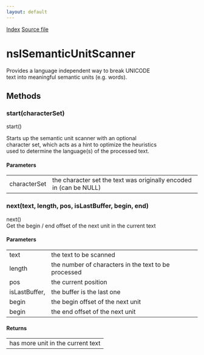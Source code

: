 ```yaml
---
layout: default
---
```

<div id='links'><a href="../index.html">Index</a>
<a href="http://dxr.mozilla.org/mozilla-central/source/intl/lwbrk/nsISemanticUnitScanner.idl">Source file</a>
</div>

# nsISemanticUnitScanner #
  
Provides a language independent way to break UNICODE  
text into meaningful semantic units (e.g. words).  
  

## Methods ##

### start(characterSet) ###
  
start()  
  
Starts up the semantic unit scanner with an optional  
character set, which acts as a hint to optimize the heuristics  
used to determine the language(s) of the processed text.  
  
  

#### Parameters ####

<table>

<tr>
<td>characterSet</td>
<td>the character set the text was originally  
                    encoded in (can be NULL)  
</td>
</tr>

</table>

### next(text, length, pos, isLastBuffer, begin, end) ###
  
next()  
Get the begin / end offset of the next unit in the current text  
  
  

#### Parameters ####

<table>

<tr>
<td>text</td>
<td>the text to be scanned  
</td>
</tr>

<tr>
<td>length</td>
<td>the number of characters in the text to be processed  
</td>
</tr>

<tr>
<td>pos</td>
<td>the current position  
</td>
</tr>

<tr>
<td>isLastBuffer,</td>
<td>the buffer is the last one  
</td>
</tr>

<tr>
<td>begin</td>
<td>the begin offset of the next unit   
</td>
</tr>

<tr>
<td>begin</td>
<td>the end offset of the next unit   
</td>
</tr>

</table>

#### Returns ####

<table>

<tr>
<td>has more unit in the current text  
</td>
</tr>

</table>
